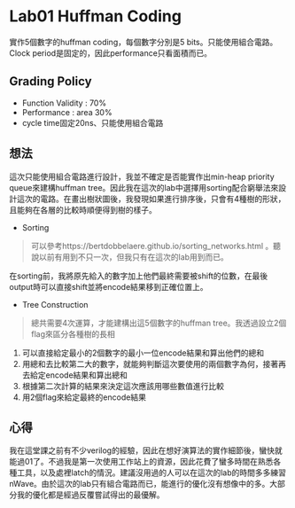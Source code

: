 # Lab01 Huffman Coding

實作5個數字的huffman coding，每個數字分別是5 bits。只能使用組合電路。Clock period是固定的，因此performance只看面積而已。

## Grading Policy
- Function Validity : 70%
- Performance : area 30%
- cycle time固定20ns、只能使用組合電路

## 想法

這次只能使用組合電路進行設計，我並不確定是否能實作出min-heap priority queue來建構huffman tree。因此我在這次的lab中選擇用sorting配合窮舉法來設計這次的電路。在畫出樹狀圖後，我發現如果進行排序後，只會有4種樹的形狀，且能夠在各層的比較時順便得到樹的樣子。

 - Sorting
> 可以參考https://bertdobbelaere.github.io/sorting_networks.html
。聽說以前有用到不只一次，但我只有在這次的lab用到而已。

在sorting前，我將原先給入的數字加上他們最終需要被shift的位數，在最後output時可以直接shift並將encode結果移到正確位置上。

 - Tree Construction
> 總共需要4次運算，才能建構出這5個數字的huffman tree。我透過設立2個flag來區分各種樹的長相
1. 可以直接給定最小的2個數字的最小一位encode結果和算出他們的總和
2. 用總和去比較第二大的數字，就能夠判斷這次要使用的兩個數字為何，接著再去給定encode結果和算出總和
3. 根據第二次計算的結果來決定這次應該用哪些數值進行比較
4. 用2個flag來給定最終的encode結果

## 心得

我在這堂課之前有不少verilog的經驗，因此在想好演算法的實作細節後，蠻快就能過01了。不過我是第一次使用工作站上的資源，因此花費了蠻多時間在熟悉各種工具，以及處裡latch的情況。建議沒用過的人可以在這次的lab的時間多多練習nWave。由於這次的lab只有組合電路而已，能進行的優化沒有想像中的多。大部分我的優化都是經過反覆嘗試得出的最優解。